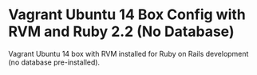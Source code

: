 # Vagrant Ubuntu 14 Box Config with RVM and Ruby 2.2 (No Database)

Vagrant Ubuntu 14 box with RVM installed for Ruby on Rails development (no database pre-installed).